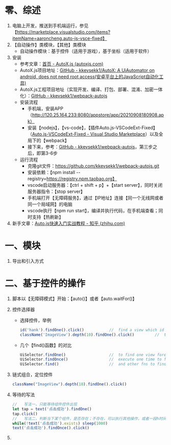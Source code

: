 # 零、综述

1. 电脑上开发，推送到手机端运行，参见【https://marketplace.visualstudio.com/items?itemName=aaroncheng.auto-js-vsce-fixed】
2. 【自动操作】类模块，【其他】类模块
   - 自动操作模块：基于控件（适用于游戏），基于坐标（适用于软件）
3. 安装
   - 参考文章：[首页 - AutoX.js (autoxjs.com)](http://doc.autoxjs.com/#/?id=综述)
   - AutoX.js项目地址：[GitHub - kkevsekk1/AutoX: A UiAutomator on android, does not need root access(安卓平台上的JavaScript自动化工具)](https://github.com/kkevsekk1/AutoX)
   - AutoX.js工程项目地址（实现开发、编译、打包、部署、混淆、加密一体化）：[GitHub - kkevsekk1/webpack-autojs](https://github.com/kkevsekk1/webpack-autojs)
   - 安装流程
     - 手机端，安装APP（http://120.25.164.233:8080/appstore/app/20210908180908.apk）
     - 安装【nodejs】，【vs-code】，【插件Auto.js-VSCodeExt-Fixed】（[Auto.js-VSCodeExt-Fixed - Visual Studio Marketplace](https://marketplace.visualstudio.com/items?itemName=aaroncheng.auto-js-vsce-fixed)）以及全局下的【webpack】
     - 接下来，参考：[GitHub - kkevsekk1/webpack-autojs](https://github.com/kkevsekk1/webpack-autojs#使用方法)，第三步之后，即第3-6步
   - 运行流程
     - 克隆git文件：https://github.com/kkevsekk1/webpack-autojs.git
     - 安装依赖：【npm install --registry=https://registry.npm.taobao.org】
     - vscode启动服务器：【ctrl + shift + p】+【start server】，同时关闭服务器指令：【stop server】
     - 手机端打开【无障碍服务】，通过【IP地址】连接【同一个无线网或者同一个局域网】的电脑
     - vscode执行【npm run start】，编译并执行代码，在手机端查看；同时支持【热刷新】
4. 新手文章：[Auto.js快速入门实战教程 - 知乎 (zhihu.com)](https://zhuanlan.zhihu.com/p/90065914)

# 一、模块

1. 导出和引入方式

# 二、基于控件的操作

1. 脚本以【无障碍模式】开始：【auto()】或者【auto.waitFor()】

2. 控件选择器

   - 选择控件，举例

     ```javascript
     id('hank').findOne().click()			//	find a view which id is hank, and click it to execute a fn
     className('ImageView').depth(10).findOne().click()			//	through many attris to find a view
     ```

   - 几个【find()函数】的对比

     ```javascript
     UiSelector.findOne()					//	to find one view forever
     UiSelector.findOnce()					//	execute one time to find one view
     UiSelector.find()						//	and other fns to find or filter views
     ```

3. 链式组合，定位控件

   ```javascript
   className("ImageView").depth(10).findOne().click()
   ```

4. 等待的写法

   ```javascript
   //	写法一，只能等待组件控件出现
   let tap = text('点击成功').findOne()
   tap.click()
   //	写法二，判断当下某个组件，是否存在；不存在，可以执行其他操作，或者一段h时间后结束等待
   while(!text('点击成功').exists) sleep(1000)
   text('点击成功').findOnce().click()
   ```

5. 